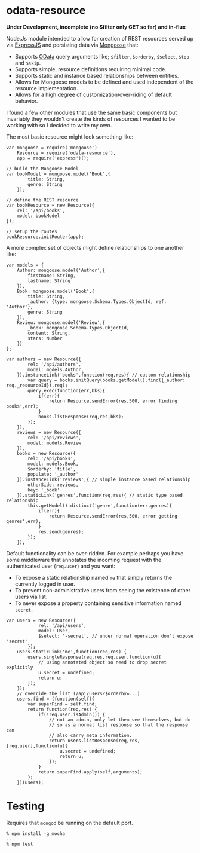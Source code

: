 # odata-resource

**Under Development, incomplete (no $filter only GET so far) and in-flux**

Node.Js module intended to allow for creation of REST resources served up via [ExpressJS](expressjs.com) and persisting data via [Mongoose](mongoosejs.com) that:

- Supports [OData](http://www.odata.org/) query arguments like; `$filter`, `$orderby`, `$select`, `$top` and `$skip`.
- Supports simple, resource definitions requiring minimal code.
- Supports static and instance based relationships between entities.
- Allows for Mongoose models to be defined and used independent of the resource implementation.
- Allows for a high degree of customization/over-riding of default behavior.

I found a few other modules that use the same basic components but invariably they wouldn't create the kinds of resources I wanted to be working with so I decided to write my own.

The most basic resource might look something like:

```
var mongoose = require('mongoose')
    Resource = require('odata-resource'),
    app = require('express')();

// build the Mongoose Model
var bookModel = mongoose.model('Book',{
        title: String,
        genre: String
    });

// define the REST resource
var bookResource = new Resource({
    rel: '/api/books',
    model: bookModel
});

// setup the routes
bookResource.initRouter(app);
```

A more complex set of objects might define relationships to one another like:

```
var models = {
    Author: mongoose.model('Author',{
        firstname: String,
        lastname: String
    }),
    Book: mongoose.model('Book',{
        title: String,
        _author: {type: mongoose.Schema.Types.ObjectId, ref: 'Author'},
        genre: String
    }),
    Review: mongoose.model('Review',{
        _book: mongoose.Schema.Types.ObjectId,
        content: String,
        stars: Number
    })
};

var authors = new Resource({
        rel: '/api/authors',
        model: models.Author,
    }).instanceLink('books',function(req,res){ // custom relationship
        var query = books.initQuery(books.getModel().find({_author: req._resourceId}),req);
        query.exec(function(err,bks){
            if(err){
                return Resource.sendError(res,500,'error finding books',err);
            }
            books.listResponse(req,res,bks);
        });
    }),
    reviews = new Resource({
        rel: '/api/reviews',
        model: models.Review
    }),
    books = new Resource({
        rel: '/api/books',
        model: models.Book,
        $orderby: 'title',
        populate: '_author'
    }).instanceLink('reviews',{ // simple instance based relationship
        otherSide: reviews,
        key: '_book'
    }).staticLink('genres',function(req,res){ // static type based relationship
        this.getModel().distinct('genre',function(err,genres){
            if(err){
                return Resource.sendError(res,500,'error getting genres',err);
            }
            res.send(genres);
        });
    });
```

Default functionality can be over-ridden.  For example perhaps you have some middleware that annotates the incoming request with the authenticated user (`req.user`) and you want:

- To expose a static relationship named `me` that simply returns the currently logged in user.
- To prevent non-administrative users from seeing the existence of other users via list.
- To never expose a property containing sensitive information named `secret`.

```
var users = new Resource({
            rel: '/api/users',
            model: User,
            $select: '-secret', // under normal operation don't expose 'secret'
        });
    users.staticLink('me',function(req,res) {
        users.singleResponse(req,res,req.user,function(u){
            // using annotated object so need to drop secret explicitly
            u.secret = undefined;
            return u;
        });
    });
    // override the list (/api/users?$orderby=...)
    users.find = (function(self){
        var superFind = self.find;
        return function(req,res) {
            if(!req.user.isAdmin()) {
                // not an admin, only let them see themselves, but do
                // so as a normal list response so that the response can
                // also carry meta information.
                return users.listResponse(req,res,[req.user],function(u){
                    u.secret = undefined;
                    return u;
                });
            }
            return superFind.apply(self,arguments);
        };
    })(users);
```

# Testing

Requires that `mongod` be running on the default port.

```
% npm install -g mocha
...
% npm test
```

